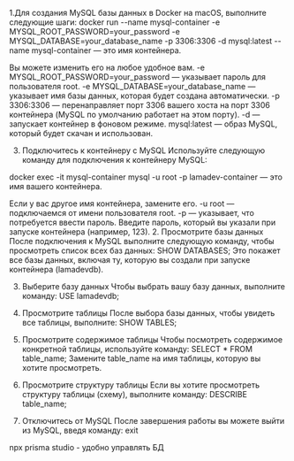 1.Для создания MySQL базы данных в Docker на macOS, выполните следующие шаги:
docker run --name mysql-container -e MYSQL_ROOT_PASSWORD=your_password -e MYSQL_DATABASE=your_database_name -p 3306:3306 -d mysql:latest
--name mysql-container — это имя контейнера. 

Вы можете изменить его на любое удобное вам.
-e MYSQL_ROOT_PASSWORD=your_password — указывает пароль для пользователя root.
-e MYSQL_DATABASE=your_database_name — указывает имя базы данных, которая будет создана автоматически.
-p 3306:3306 — перенаправляет порт 3306 вашего хоста на порт 3306 контейнера (MySQL по умолчанию работает на этом порту).
-d — запускает контейнер в фоновом режиме.
mysql:latest — образ MySQL, который будет скачан и использован.

3. Подключитесь к контейнеру с MySQL
   Используйте следующую команду для подключения к контейнеру MySQL:

docker exec -it mysql-container mysql -u root -p
lamadev-container — это имя вашего контейнера. 

Если у вас другое имя контейнера, замените его.
-u root — подключаемся от имени пользователя root.
-p — указывает, что потребуется ввести пароль. Введите пароль, который вы указали при запуске контейнера (например, 123).
2. Просмотрите базы данных
   После подключения к MySQL выполните следующую команду, чтобы просмотреть список всех баз данных:
SHOW DATABASES;
Это покажет все базы данных, включая ту, которую вы создали при запуске контейнера (lamadevdb).

3. Выберите базу данных
   Чтобы выбрать вашу базу данных, выполните команду:
USE lamadevdb;
4. Просмотрите таблицы
   После выбора базы данных, чтобы увидеть все таблицы, выполните:
SHOW TABLES;
5. Просмотрите содержимое таблицы
   Чтобы посмотреть содержимое конкретной таблицы, используйте команду:
SELECT * FROM table_name;
Замените table_name на имя таблицы, которую вы хотите просмотреть.

6. Просмотрите структуру таблицы
   Если вы хотите просмотреть структуру таблицы (схему), выполните команду:
DESCRIBE table_name;
7. Отключитесь от MySQL
   После завершения работы вы можете выйти из MySQL, введя команду:
exit

npx prisma studio - удобно управлять БД